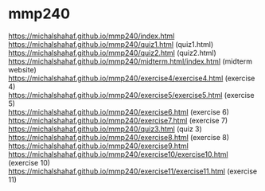 # mmp240
https://michalshahaf.github.io/mmp240/index.html <br>
 https://michalshahaf.github.io/mmp240/quiz1.html (quiz1.html)<br>
  https://michalshahaf.github.io/mmp240/quiz2.html (quiz2.html)<br>
https://michalshahaf.github.io/mmp240/midterm.html/index.html (midterm website)<br>
https://michalshahaf.github.io/mmp240/exercise4/exercise4.html (exercise 4)<br>
https://michalshahaf.github.io/mmp240/exercise5/exercise5.html (exercise 5)<br>
https://michalshahaf.github.io/mmp240/exercise6.html (exercise 6) <br>
https://michalshahaf.github.io/mmp240/exercise7.html (exercise 7) <br>
https://michalshahaf.github.io/mmp240/quiz3.html (quiz 3) <br>
https://michalshahaf.github.io/mmp240/exercise8.html (exercise 8) <br>
https://michalshahaf.github.io/mmp240/exercise9.html <br>
https://michalshahaf.github.io/mmp240/exercise10/exercise10.html (exercise 10) <br>
https://michalshahaf.github.io/mmp240/exercise11/exercise11.html (exercise 11)
